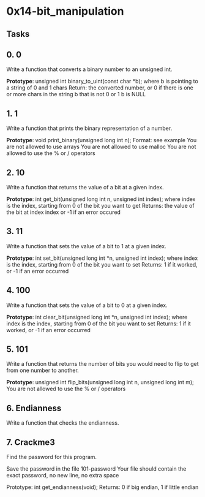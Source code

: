 # 0x14-bit_manipulation
## Tasks
## 0. 0

Write a function that converts a binary number to an unsigned int.

**Prototype**: unsigned int binary_to_uint(const char *b);
where b is pointing to a string of 0 and 1 chars
Return: the converted number, or 0 if
there is one or more chars in the string b that is not 0 or 1
b is NULL

## 1. 1

Write a function that prints the binary representation of a number.

**Prototype**: void print_binary(unsigned long int n);
Format: see example
You are not allowed to use arrays
You are not allowed to use malloc
You are not allowed to use the % or / operators

## 2. 10

Write a function that returns the value of a bit at a given index.

**Prototype**: int get_bit(unsigned long int n, unsigned int index);
where index is the index, starting from 0 of the bit you want to get
Returns: the value of the bit at index index or -1 if an error occured

## 3. 11

Write a function that sets the value of a bit to 1 at a given index.

**Prototype**: int set_bit(unsigned long int *n, unsigned int index);
where index is the index, starting from 0 of the bit you want to set
Returns: 1 if it worked, or -1 if an error occurred

## 4. 100

Write a function that sets the value of a bit to 0 at a given index.

**Prototype**: int clear_bit(unsigned long int *n, unsigned int index);
where index is the index, starting from 0 of the bit you want to set
Returns: 1 if it worked, or -1 if an error occurred

## 5. 101

Write a function that returns the number of bits you would need to flip to get from one number to another.

**Prototype**: unsigned int flip_bits(unsigned long int n, unsigned long int m);
You are not allowed to use the % or / operators

## **6. Endianness**

Write a function that checks the endianness.

## **7. Crackme3**


Find the password for this program.

Save the password in the file 101-password
Your file should contain the exact password, no new line, no extra space

Prototype: int get_endianness(void);
Returns: 0 if big endian, 1 if little endian
